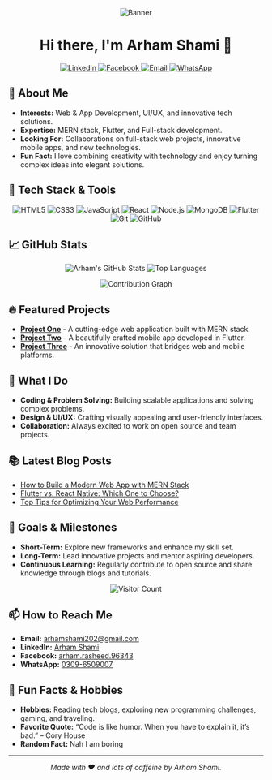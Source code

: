 <!-- Banner Image -->
<p align="center">
  <img src="https://capsule-render.vercel.app/api?text=Arham%20Shami&animation=fadeIn&type=waving&color=gradient&height=200" alt="Banner">
</p>

<!-- Greeting -->
<h1 align="center">Hi there, I'm Arham Shami 👋</h1>

<!-- Social Links & Contact Badges -->
<p align="center">
  <a href="https://www.linkedin.com/in/arham-shami-85263520a/">
    <img src="https://img.shields.io/badge/LinkedIn-0A66C2?style=for-the-badge&logo=linkedin&logoColor=white" alt="LinkedIn">
  </a>
  <a href="https://www.facebook.com/arham.rasheed.96343/">
    <img src="https://img.shields.io/badge/Facebook-1877F2?style=for-the-badge&logo=facebook&logoColor=white" alt="Facebook">
  </a>
  <a href="mailto:arhamshami202@gmail.com">
    <img src="https://img.shields.io/badge/Email-D14836?style=for-the-badge&logo=gmail&logoColor=white" alt="Email">
  </a>
  <a href="https://wa.me/923096509007">
    <img src="https://img.shields.io/badge/WhatsApp-25D366?style=for-the-badge&logo=whatsapp&logoColor=white" alt="WhatsApp">
  </a>
</p>

<!-- About Me -->
## 👀 About Me
- **Interests:** Web & App Development, UI/UX, and innovative tech solutions.
- **Expertise:** MERN stack, Flutter, and Full-stack development.
- **Looking For:** Collaborations on full-stack web projects, innovative mobile apps, and new technologies.
- **Fun Fact:** I love combining creativity with technology and enjoy turning complex ideas into elegant solutions.

<!-- Tech Stack -->
## 🚀 Tech Stack & Tools
<p align="center">
  <!-- Web Development -->
  <img src="https://img.shields.io/badge/HTML5-E34F26?style=for-the-badge&logo=html5&logoColor=white" alt="HTML5">
  <img src="https://img.shields.io/badge/CSS3-1572B6?style=for-the-badge&logo=css3&logoColor=white" alt="CSS3">
  <img src="https://img.shields.io/badge/JavaScript-F7DF1E?style=for-the-badge&logo=javascript&logoColor=black" alt="JavaScript">
  <img src="https://img.shields.io/badge/React-61DAFB?style=for-the-badge&logo=react&logoColor=black" alt="React">
  <img src="https://img.shields.io/badge/Node.js-339933?style=for-the-badge&logo=nodedotjs&logoColor=white" alt="Node.js">
  <img src="https://img.shields.io/badge/MongoDB-4EA94B?style=for-the-badge&logo=mongodb&logoColor=white" alt="MongoDB">
  <!-- Mobile & Cross-platform -->
  <img src="https://img.shields.io/badge/Flutter-02569B?style=for-the-badge&logo=flutter&logoColor=white" alt="Flutter">
  <!-- Version Control & Tools -->
  <img src="https://img.shields.io/badge/Git-F05032?style=for-the-badge&logo=git&logoColor=white" alt="Git">
  <img src="https://img.shields.io/badge/GitHub-181717?style=for-the-badge&logo=github&logoColor=white" alt="GitHub">
</p>

<!-- GitHub Stats -->
## 📈 GitHub Stats
<p align="center">
  <img src="https://github-readme-stats.vercel.app/api?username=amiarham&show_icons=true&theme=radical" alt="Arham's GitHub Stats">
  <img src="https://github-readme-stats.vercel.app/api/top-langs/?username=amiarham&layout=compact&theme=radical" alt="Top Languages">
</p>

<!-- Dynamic Contributions -->
<p align="center">
  <img src="https://github-readme-activity-graph.vercel.app/graph?username=amiarham&bg_color=ffcfe9&color=9e4c98&line=9e4c98&point=403d3d&area=true&hide_border=true" alt="Contribution Graph">
</p>

<!-- Projects & Contributions -->
## 🔥 Featured Projects
- [**Project One**](https://github.com/amiarham/project-one) - A cutting-edge web application built with MERN stack.
- [**Project Two**](https://github.com/amiarham/project-two) - A beautifully crafted mobile app developed in Flutter.
- [**Project Three**](https://github.com/amiarham/project-three) - An innovative solution that bridges web and mobile platforms.

<!-- Additional Data & Fun Sections -->
## 🌟 What I Do
- **Coding & Problem Solving:** Building scalable applications and solving complex problems.
- **Design & UI/UX:** Crafting visually appealing and user-friendly interfaces.
- **Collaboration:** Always excited to work on open source and team projects.

## 📚 Latest Blog Posts
<!-- Update with your blog feed or manually add links -->
- [How to Build a Modern Web App with MERN Stack](#)
- [Flutter vs. React Native: Which One to Choose?](#)
- [Top Tips for Optimizing Your Web Performance](#)

## 🎯 Goals & Milestones
- **Short-Term:** Explore new frameworks and enhance my skill set.
- **Long-Term:** Lead innovative projects and mentor aspiring developers.
- **Continuous Learning:** Regularly contribute to open source and share knowledge through blogs and tutorials.

<!-- Visitor Counter -->
<p align="center">
  <img src="https://profile-counter.glitch.me/amiarham/count.svg" alt="Visitor Count">
</p>

<!-- Contact -->
## 📫 How to Reach Me
- **Email:** [arhamshami202@gmail.com](mailto:arhamshami202@gmail.com)
- **LinkedIn:** [Arham Shami](https://www.linkedin.com/in/arham-shami-85263520a/)
- **Facebook:** [arham.rasheed.96343](https://www.facebook.com/arham.rasheed.96343/)
- **WhatsApp:** [0309-6509007](https://wa.me/923096509007)

<!-- Fun Extras -->
## 🎉 Fun Facts & Hobbies
- **Hobbies:** Reading tech blogs, exploring new programming challenges, gaming, and traveling.
- **Favorite Quote:** “Code is like humor. When you have to explain it, it’s bad.” – Cory House
- **Random Fact:** Nah I am boring

---

<p align="center">
  <em>Made with ❤️ and lots of caffeine by Arham Shami.</em>
</p>
